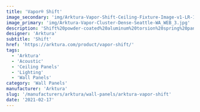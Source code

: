 ```yaml
---
title: 'Vapor® Shift'
image_secondary: 'img/Arktura-Vapor-Shift-Ceiling-Fixture-Image-v1-LR-1600x1600.png'
image_primary: 'img/Arktura-Vapor-Cluster-Dense-Seattle-WA_WEB_3.jpg'
description: 'Shift%20powder-coated%20aluminum%20torsion%20spring%20panels%20layer%20nature-inspired%20patterns%20giving%20spaces%20an%20organic%20quality%20emulates%20that%20natural%20growth.%20By%20layering%20differently%20sized%20patterns%20overtop%20of%20each%20other%2C%20you%20can%20create%20both%20depth%20and%20interest.%20Both%20our%20Soft%20Sound%AE%20acoustic%20backer%20and%20integrated%20lighting%20backer%20can%20be%20used%20with%20this%20design%2C%20to%20dramatic%20effect.'
designer: 'Arktura'
subtitle: 'Shift'
href: 'https://arktura.com/product/vapor-shift/'
tags:
  - 'Arktura'
  - 'Acoustic'
  - 'Ceiling Panels'
  - 'Lighting'
  - 'Wall Panels'
category: 'Wall Panels'
manufacturer: 'Arktura'
slug: '/manufacturers/arktura/wall-panels/arktura-vapor-shift'
date: '2021-02-17'
---
```

